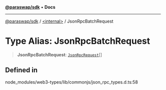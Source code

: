 [**@paraswap/sdk**](../../README.md) • **Docs**

***

[@paraswap/sdk](../../globals.md) / [\<internal\>](../README.md) / JsonRpcBatchRequest

# Type Alias: JsonRpcBatchRequest

> **JsonRpcBatchRequest**: [`JsonRpcRequest`](../interfaces/JsonRpcRequest.md)[]

## Defined in

node\_modules/web3-types/lib/commonjs/json\_rpc\_types.d.ts:58
